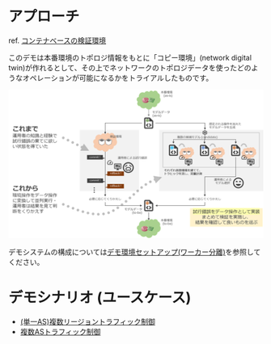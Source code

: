 # アプローチ

ref. [コンテナベースの検証環境](../../copy_to_emulated_env/doc/abstract.md)

このデモは本番環境のトポロジ情報をもとに「コピー環境」(network digital twin)が作れるとして、その上でネットワークのトポロジデータを使ったどのようなオペレーションが可能になるかをトライアルしたものです。

![process](./fig/process.png)

デモシステムの構成については[デモ環境セットアップ(ワーカー分離)](../../../doc/provision_workers.md)を参照してください。

# デモシナリオ (ユースケース)
* [(単一AS)複数リージョントラフィック制御](./multi_region_te/introduction.md)
* [複数ASトラフィック制御](./multi_src_as_te/introduction.md)
